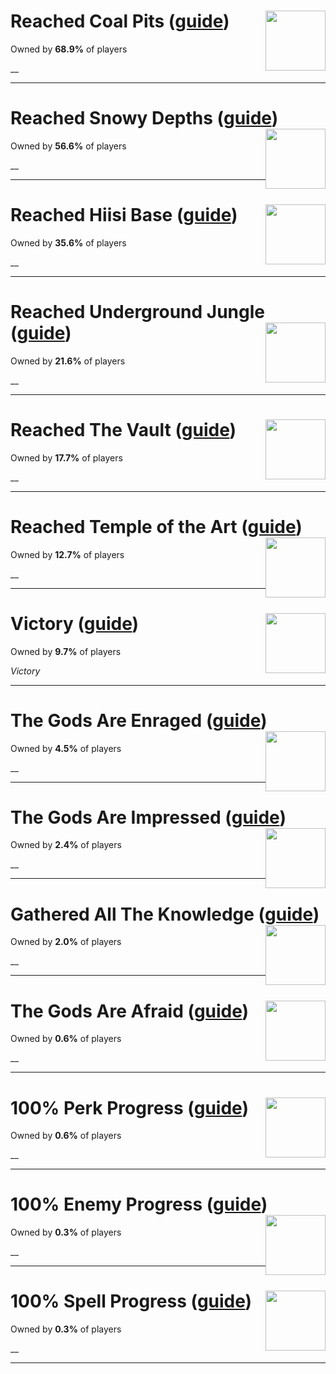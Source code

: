 # Reached Coal Pits ([guide](/guides/Noita/Reached_Coal_Pits.md)) <img style="float: right;" src="https://cdn.akamai.steamstatic.com/steamcommunity/public/images/apps/881100/758f9b900906a4dd07fc120aba01daf5e3851045.jpg" width="96" height="96">

Owned by **68.9%** of players

__

---

# Reached Snowy Depths ([guide](/guides/Noita/Reached_Snowy_Depths.md)) <img style="float: right;" src="https://cdn.akamai.steamstatic.com/steamcommunity/public/images/apps/881100/84d2845edbfe01a27b855f235023d7ea5f3e770a.jpg" width="96" height="96">

Owned by **56.6%** of players

__

---

# Reached Hiisi Base ([guide](/guides/Noita/Reached_Hiisi_Base.md)) <img style="float: right;" src="https://cdn.akamai.steamstatic.com/steamcommunity/public/images/apps/881100/c219c3651fcf6dd48c3db6fbbbbd18a39c397697.jpg" width="96" height="96">

Owned by **35.6%** of players

__

---

# Reached Underground Jungle ([guide](/guides/Noita/Reached_Underground_Jungle.md)) <img style="float: right;" src="https://cdn.akamai.steamstatic.com/steamcommunity/public/images/apps/881100/5183ddeee913f877125231433214d75809f2721b.jpg" width="96" height="96">

Owned by **21.6%** of players

__

---

# Reached The Vault ([guide](/guides/Noita/Reached_The_Vault.md)) <img style="float: right;" src="https://cdn.akamai.steamstatic.com/steamcommunity/public/images/apps/881100/7e66ed4b29a19b4fbe2a7ef4f7384aabaad2f57a.jpg" width="96" height="96">

Owned by **17.7%** of players

__

---

# Reached Temple of the Art ([guide](/guides/Noita/Reached_Temple_of_the_Art.md)) <img style="float: right;" src="https://cdn.akamai.steamstatic.com/steamcommunity/public/images/apps/881100/326dc54c8eb0c61eb48d48bda09bd3fe5c7f3521.jpg" width="96" height="96">

Owned by **12.7%** of players

__

---

# Victory ([guide](/guides/Noita/Victory.md)) <img style="float: right;" src="https://cdn.akamai.steamstatic.com/steamcommunity/public/images/apps/881100/0ce1e76c000037efd33d90d20bfa1b8c373b2e3a.jpg" width="96" height="96">

Owned by **9.7%** of players

_Victory_

---

# The Gods Are Enraged ([guide](/guides/Noita/The_Gods_Are_Enraged.md)) <img style="float: right;" src="https://cdn.akamai.steamstatic.com/steamcommunity/public/images/apps/881100/1c0696634744b2caceaff11b4de1ab0dcf7ab4a7.jpg" width="96" height="96">

Owned by **4.5%** of players

__

---

# The Gods Are Impressed ([guide](/guides/Noita/The_Gods_Are_Impressed.md)) <img style="float: right;" src="https://cdn.akamai.steamstatic.com/steamcommunity/public/images/apps/881100/b9aae70a7f07ca96cb9f531bff48119611e0227d.jpg" width="96" height="96">

Owned by **2.4%** of players

__

---

# Gathered All The Knowledge ([guide](/guides/Noita/Gathered_All_The_Knowledge.md)) <img style="float: right;" src="https://cdn.akamai.steamstatic.com/steamcommunity/public/images/apps/881100/c888cdb9375f8dc2a7ef516ddfb7f2822917aecb.jpg" width="96" height="96">

Owned by **2.0%** of players

__

---

# The Gods Are Afraid ([guide](/guides/Noita/The_Gods_Are_Afraid.md)) <img style="float: right;" src="https://cdn.akamai.steamstatic.com/steamcommunity/public/images/apps/881100/08794789c5e8c3f1f85e3993fb36a4b49ac29b91.jpg" width="96" height="96">

Owned by **0.6%** of players

__

---

# 100% Perk Progress ([guide](/guides/Noita/100__Perk_Progress.md)) <img style="float: right;" src="https://cdn.akamai.steamstatic.com/steamcommunity/public/images/apps/881100/4a730e833b0b3d1c626ea5036db56e81054b7d7b.jpg" width="96" height="96">

Owned by **0.6%** of players

__

---

# 100% Enemy Progress ([guide](/guides/Noita/100__Enemy_Progress.md)) <img style="float: right;" src="https://cdn.akamai.steamstatic.com/steamcommunity/public/images/apps/881100/18c76ae26e6cb5c0743863e8e31a45b203ce7fa9.jpg" width="96" height="96">

Owned by **0.3%** of players

__

---

# 100% Spell Progress ([guide](/guides/Noita/100__Spell_Progress.md)) <img style="float: right;" src="https://cdn.akamai.steamstatic.com/steamcommunity/public/images/apps/881100/fc37560f3506ab3cfd5e4f5513d6c8c2885a40ec.jpg" width="96" height="96">

Owned by **0.3%** of players

__

---

